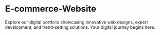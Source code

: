 # E-commerce-Website
Explore our digital portfolio showcasing innovative web designs, expert development, and trend-setting solutions. Your digital journey begins here.
